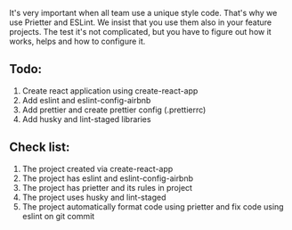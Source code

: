 It's very important when all team use a unique style code. That's why we use Prietter and ESLint. We insist that you use them also in your feature projects. The test it's not complicated, but you have to figure out how it works, helps and how to configure it. 							
							
							
## Todo:							
1. Create react application using create-react-app							
2. Add eslint and eslint-config-airbnb							
3. Add prettier and create prettier config (.prettierrc)							
4. Add husky and lint-staged libraries							
							
## Check list:							
1. The project created via create-react-app							
2. The project has eslint and eslint-config-airbnb							
3. The project has prietter and its rules in project							
4. The project uses husky and lint-staged							
5. The project automatically format code using prietter and fix code using eslint on git commit